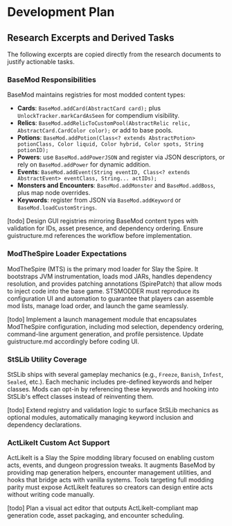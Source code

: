 # Development Plan

## Research Excerpts and Derived Tasks
The following excerpts are copied directly from the research documents to justify actionable tasks.

### BaseMod Responsibilities
BaseMod maintains registries for most modded content types:
- **Cards**: `BaseMod.addCard(AbstractCard card);` plus `UnlockTracker.markCardAsSeen` for compendium visibility.
- **Relics**: `BaseMod.addRelicToCustomPool(AbstractRelic relic, AbstractCard.CardColor color);` or add to base pools.
- **Potions**: `BaseMod.addPotion(Class<? extends AbstractPotion> potionClass, Color liquid, Color hybrid, Color spots, String potionID);`
- **Powers**: use `BaseMod.addPowerJSON` and register via JSON descriptors, or rely on `BaseMod.addPower` for dynamic addition.
- **Events**: `BaseMod.addEvent(String eventID, Class<? extends AbstractEvent> eventClass, String... actIDs);`
- **Monsters and Encounters**: `BaseMod.addMonster` and `BaseMod.addBoss`, plus map node overrides.
- **Keywords**: register from JSON via `BaseMod.addKeyword` or `BaseMod.loadCustomStrings`.

[todo] Design GUI registries mirroring BaseMod content types with validation for IDs, asset presence, and dependency ordering. Ensure guistructure.md references the workflow before implementation.

### ModTheSpire Loader Expectations
ModTheSpire (MTS) is the primary mod loader for Slay the Spire. It bootstraps JVM instrumentation, loads mod JARs, handles dependency resolution, and provides patching annotations (SpirePatch) that allow mods to inject code into the base game. STSMODDER must reproduce its configuration UI and automation to guarantee that players can assemble mod lists, manage load order, and launch the game seamlessly.

[todo] Implement a launch management module that encapsulates ModTheSpire configuration, including mod selection, dependency ordering, command-line argument generation, and profile persistence. Update guistructure.md accordingly before coding UI.

### StSLib Utility Coverage
StSLib ships with several gameplay mechanics (e.g., `Freeze`, `Banish`, `Infest`, `Sealed`, etc.). Each mechanic includes pre-defined keywords and helper classes. Mods can opt-in by referencing these keywords and hooking into StSLib's effect classes instead of reinventing them.

[todo] Extend registry and validation logic to surface StSLib mechanics as optional modules, automatically managing keyword inclusion and dependency declarations.

### ActLikeIt Custom Act Support
ActLikeIt is a Slay the Spire modding library focused on enabling custom acts, events, and dungeon progression tweaks. It augments BaseMod by providing map generation helpers, encounter management utilities, and hooks that bridge acts with vanilla systems. Tools targeting full modding parity must expose ActLikeIt features so creators can design entire acts without writing code manually.

[todo] Plan a visual act editor that outputs ActLikeIt-compliant map generation code, asset packaging, and encounter scheduling.

